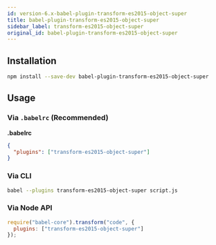 ```yaml
---
id: version-6.x-babel-plugin-transform-es2015-object-super
title: babel-plugin-transform-es2015-object-super
sidebar_label: transform-es2015-object-super
original_id: babel-plugin-transform-es2015-object-super
---
```


## Installation

```sh
npm install --save-dev babel-plugin-transform-es2015-object-super
```

## Usage

### Via `.babelrc` (Recommended)

**.babelrc**

```json
{
  "plugins": ["transform-es2015-object-super"]
}
```

### Via CLI

```sh
babel --plugins transform-es2015-object-super script.js
```

### Via Node API

```javascript
require("babel-core").transform("code", {
  plugins: ["transform-es2015-object-super"]
});
```

